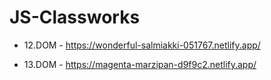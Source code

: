 # JS-Classworks

+ 12.DOM - https://wonderful-salmiakki-051767.netlify.app/

+ 13.DOM - https://magenta-marzipan-d9f9c2.netlify.app/
